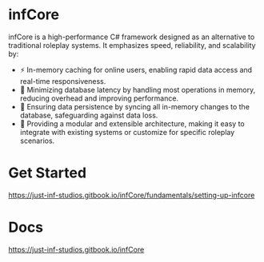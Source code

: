 
# infCore
infCore is a high-performance C# framework designed as an alternative to traditional roleplay systems. It emphasizes speed, reliability, and scalability by:

* ⚡ In-memory caching for online users, enabling rapid data access and real-time responsiveness.
* 🧠 Minimizing database latency by handling most operations in memory, reducing overhead and improving performance.
* 💾 Ensuring data persistence by syncing all in-memory changes to the database, safeguarding against data loss.
* 🔄 Providing a modular and extensible architecture, making it easy to integrate with existing systems or customize for specific roleplay scenarios.

# Get Started
https://just-inf-studios.gitbook.io/infCore/fundamentals/setting-up-infcore

# Docs
https://just-inf-studios.gitbook.io/infCore
